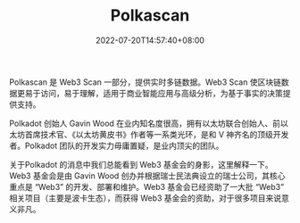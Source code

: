 ﻿---
weight: 
title: "Polkascan"
description: "Polkascan 是 Web3 Scan 一部分，提供实时多链数据"
date: 2022-07-20T14:57:40+08:00
lastmod: 2022-07-20T14:57:40+08:00
draft: false
authors: ["Simon"]
featuredImage: "polkascan.jpg"
link: "https://explorer.polkascan.io/"
tags: ["区块链浏览器","Polkascan"]
categories: ["navigation"]
navigation: ["区块链浏览器"]
lightgallery: true
toc: true
pinned: false
recommend: false
recommend1: false
---
Polkascan 是 Web3 Scan 一部分，提供实时多链数据。Web3 Scan 使区块链数据更易于访问，易于理解，适用于商业智能应用与高级分析，为基于事实的决策提供支持。

Polkadot 创始人 Gavin Wood 在业内知名度很高，拥有以太坊联合创始人、前以太坊首席技术官、《以太坊黄皮书》作者等一系类光环，是和 V 神齐名的顶级开发者。Polkadot 团队的开发实力毋庸置疑，是业内顶尖的团队。

关于Polkadot 的消息中我们总能看到 Web3 基金会的身影，这里解释一下。Web3 基金会是由 Gavin Wood 创办并根据瑞士民法典设立的瑞士公司，其核心重点是 “Web3” 的开发、部署和维护。Web3 基金会已经资助了一大批 “Web3” 相关项目（主要是波卡生态），而获得 Web3 基金会的资助，对于很多项目来说意义非凡。